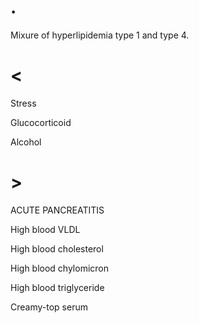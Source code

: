 # .

Mixure of hyperlipidemia type 1 and type 4.

# <

Stress

Glucocorticoid

Alcohol

# >

ACUTE PANCREATITIS

High blood VLDL

High blood cholesterol

High blood chylomicron

High blood triglyceride

Creamy-top serum
